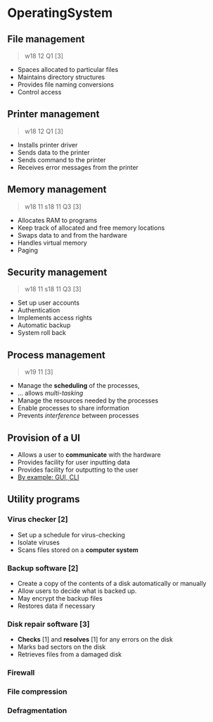 # OperatingSystem

## File management
> w18 12 Q1 \[3\]
- Spaces allocated to particular files
- Maintains directory structures
- Provides file naming conversions
- Control access

## Printer management
> w18 12 Q1 \[3\]
- Installs printer driver
- Sends data to the printer
- Sends command to the printer
- Receives error messages from the printer

## Memory management
> w18 11
> s18 11 Q3 \[3\]
- Allocates RAM to programs
- Keep track of allocated and free memory locations
- Swaps data to and from the hardware
- Handles virtual memory
- Paging

## Security management
> w18 11
> s18 11 Q3 \[3\]
- Set up user accounts
- Authentication
- Implements access rights
- Automatic backup
- System roll back

## Process management
> w19 11 \[3\]
- Manage the **scheduling** of the processes,
- ... allows *multi-tasking*
- Manage the resources needed by the processes
- Enable processes to share information
- Prevents *interference* between processes

## Provision of a UI
- Allows a user to **communicate** with the hardware
- Provides facility for user inputting data
- Provides facility for outputting to the user
- <u>By example: GUI, CLI</u>

## Utility programs

### Virus checker \[2\]
- Set up a schedule for virus-checking
- Isolate viruses
- Scans files stored on a **computer system**

### Backup software \[2\]
- Create a copy of the contents of a disk automatically or manually
- Allow users to decide what is backed up.
- May encrypt the backup files
- Restores data if necessary

### Disk repair software \[3\]
- **Checks** \[1\] and **resolves** \[1\] for any errors on the disk
- Marks bad sectors on the disk
- Retrieves files from a damaged disk

### Firewall

### File compression

### Defragmentation